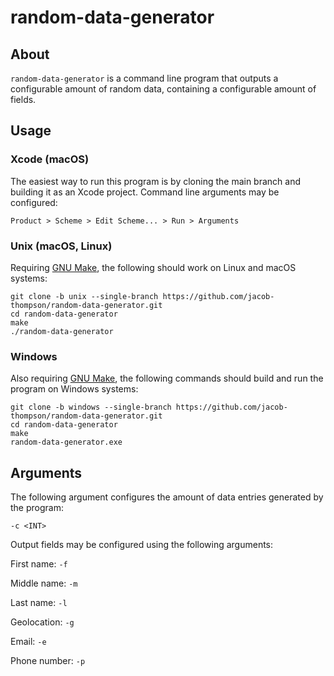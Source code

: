 # random-data-generator

## About

`random-data-generator` is a command line program that outputs a configurable amount of random data, containing a configurable amount of fields.

## Usage

### Xcode (macOS)

The easiest way to run this program is by cloning the main branch and building it as an Xcode project. Command line arguments may be configured:

```
Product > Scheme > Edit Scheme... > Run > Arguments
```

### Unix (macOS, Linux)

Requiring [GNU Make](https://www.gnu.org/software/make/), the following should work on Linux and macOS systems:

```
git clone -b unix --single-branch https://github.com/jacob-thompson/random-data-generator.git
cd random-data-generator
make
./random-data-generator
```

### Windows

Also requiring [GNU Make](https://www.gnu.org/software/make/), the following commands should build and run the program on Windows systems:

```
git clone -b windows --single-branch https://github.com/jacob-thompson/random-data-generator.git
cd random-data-generator
make
random-data-generator.exe
```

## Arguments

The following argument configures the amount of data entries generated by the program:

```
-c <INT>
```

Output fields may be configured using the following arguments:

First name: `-f`

Middle name: `-m`

Last name: `-l`

Geolocation: `-g`

Email: `-e`

Phone number: `-p`
